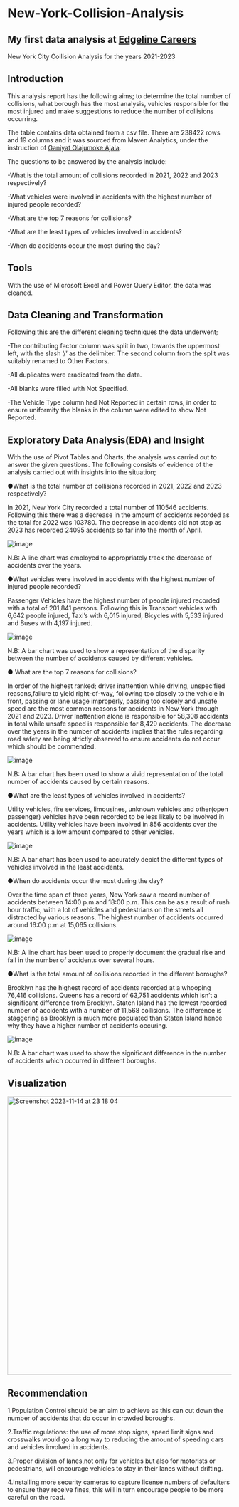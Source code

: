 # New-York-Collision-Analysis

## My first data analysis at [Edgeline Careers](https://www.linkedin.com/company/edgeline-careers/)

New York City Collision Analysis for the years 2021-2023


## Introduction
This analysis report has the following aims; to determine the total number of collisions, what borough has the most analysis, vehicles responsible for the most injured and make suggestions to reduce the number of collisions occurring.

The table contains data obtained from a csv file. There are 238422 rows and 19 columns and it was sourced from Maven Analytics, under the instruction of [Ganiyat Olajumoke Ajala](https://www.linkedin.com/in/ganiyat-olajumoke-abe).

The questions to be answered by the analysis include:

-What is the total amount of collisions recorded in 2021, 2022 and 2023 respectively?

-What vehicles were involved in accidents with the highest number of injured people recorded?

-What are the top 7 reasons for collisions?

-What are the least types of vehicles involved in accidents?

-When do accidents occur the most during the day?

## Tools
With the use of Microsoft Excel and Power Query Editor, the data was cleaned.

## Data Cleaning and Transformation
Following this are the different cleaning techniques the data underwent;

-The contributing factor column was split in two, towards the uppermost left, with the slash ‘/’ as the delimiter. The second column from the split was suitably renamed to Other Factors.

-All duplicates were eradicated from the data.

-All blanks were filled with Not Specified.

-The Vehicle Type column had Not Reported in certain rows, in order to ensure uniformity the blanks in the column were edited to show Not Reported.


## Exploratory Data Analysis(EDA) and Insight
With the use of Pivot Tables and Charts, the analysis was carried out to answer the given questions. The following consists of evidence of the analysis carried out with insights into the situation;

●What is the total number of collisions recorded in 2021, 2022 and 2023 respectively? 

In 2021, New York City recorded a total number of 110546 accidents. Following this there was a decrease in the amount of accidents recorded as the total for 2022 was 103780. The decrease in accidents did not stop as 2023 has recorded 24095 accidents so far into the month of April.

![image](https://github.com/Omoni12/New-York-Collision-Analysis/assets/150433593/f542ae01-9d6b-4d40-aba3-90f6e0e55e03)


N.B: A line chart was employed to appropriately track the decrease of accidents over the years.

●What vehicles were involved in accidents with the highest number of injured people recorded?

Passenger Vehicles have the highest number of people injured recorded with a total of 201,841 persons. Following this is Transport vehicles with 6,642 people injured, Taxi’s with 6,015 injured, Bicycles with 5,533 injured and Buses with 4,197 injured. 

![image](https://github.com/Omoni12/New-York-Collision-Analysis/assets/150433593/e2574f62-333a-4c45-be5b-673c0c6f48b5)


N.B: A bar chart was used to show a representation of the disparity between the number of accidents caused by different vehicles.


● What are the top 7 reasons for collisions?

In order of the highest ranked; driver inattention while driving, unspecified reasons,failure to yield right-of-way, following too closely to the vehicle in front, passing or lane usage improperly, passing too closely and unsafe speed are the most common reasons for accidents in New York through 2021 and 2023. Driver Inattention alone is responsible for 58,308 accidents in total while unsafe speed is responsible for 8,429 accidents. The decrease over the years in the number of accidents implies that the rules regarding road safety are being strictly observed to ensure accidents do not occur which should be commended. 

![image](https://github.com/Omoni12/New-York-Collision-Analysis/assets/150433593/05b0f44e-7988-46bd-a2b0-a820699eb24d)


N.B: A bar chart has been used to show a vivid representation of the total number of accidents caused by certain reasons. 

●What are the least types of vehicles involved in accidents?

Utility vehicles, fire services, limousines, unknown vehicles and other(open passenger) vehicles have been recorded to be less likely to be involved in accidents. Utility vehicles have been involved in 856 accidents over the years which is a low amount compared to other vehicles. 

![image](https://github.com/Omoni12/New-York-Collision-Analysis/assets/150433593/a7a4442a-6560-4e1d-973b-fe414ef15e88)


N.B: A bar chart has been used to accurately depict the different types of vehicles involved in the least accidents.

●When do accidents occur the most during the day?

Over the time span of three years, New York saw a record number of accidents between 14:00 p.m and 18:00 p.m. This can be as a result of rush hour traffic, with a lot of vehicles and pedestrians on the streets all distracted by various reasons. The highest number of accidents occurred around 16:00 p.m at 15,065 collisions.

![image](https://github.com/Omoni12/New-York-Collision-Analysis/assets/150433593/aef70942-0c09-471d-affc-84e2012bbc74)

N.B: A line chart has been used to properly document the gradual rise and fall in the number of accidents over several hours.

●What is the total amount of collisions recorded in the different boroughs?

Brooklyn has the highest record of accidents recorded at a whooping 76,416 collisions. Queens has a record of 63,751 accidents which isn’t a significant difference from Brooklyn. Staten Island has the lowest recorded number of accidents with a number of 11,568 collisions. The difference is staggering as Brooklyn is much more populated than Staten Island hence why they have a higher number of accidents occuring. 

![image](https://github.com/Omoni12/New-York-Collision-Analysis/assets/150433593/ea3f4c8c-b6ba-46c0-a121-5bf6ccd4cdb8)

N.B: A bar chart was used to show the significant difference in the number of accidents which occurred in different boroughs. 

## Visualization

<img width="625" alt="Screenshot 2023-11-14 at 23 18 04" src="https://github.com/Omoni12/New-York-Collision-Analysis/assets/150433593/beff7805-e384-45ef-a6f1-2ea68e24ec05">


## Recommendation
1.Population Control should be an aim to achieve as this can cut down the number of accidents that do occur in crowded boroughs.

2.Traffic regulations: the use of more stop signs, speed limit signs and crosswalks would go a long way to reducing the amount of speeding cars and vehicles involved in accidents. 

3.Proper division of lanes,not only for vehicles but also for motorists or pedestrians, will encourage vehicles to stay in their lanes without drifting. 

4.Installing more security cameras to capture license numbers of defaulters to ensure they receive fines, this will in turn encourage people to be more careful on the road.


